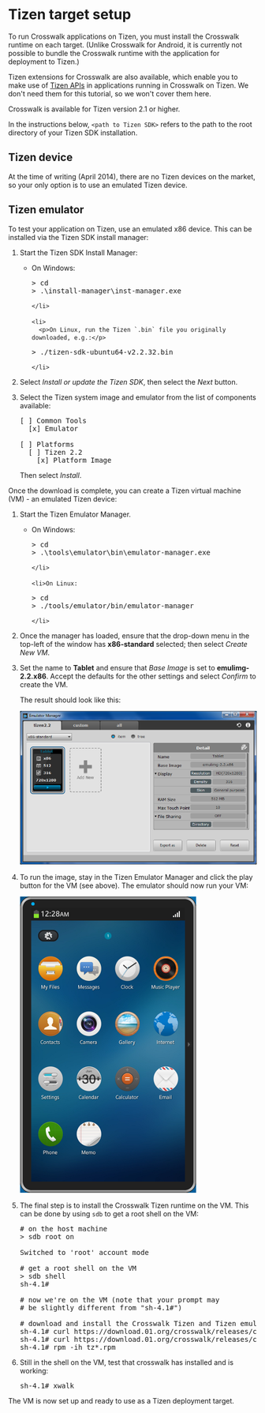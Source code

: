# Tizen target setup

To run Crosswalk applications on Tizen, you must install the Crosswalk runtime on each target. (Unlike Crosswalk for Android, it is currently not possible to bundle the Crosswalk runtime with the application for deployment to Tizen.)

Tizen extensions for Crosswalk are also available, which enable you to make use of [Tizen APIs](https://developer.tizen.org/documentation/dev-guide/2.2.1?redirect=https%3A//developer.tizen.org/dev-guide/2.2.1/org.tizen.web.appprogramming/html/api_reference/api_reference.htm) in applications running in Crosswalk on Tizen. We don't need them for this tutorial, so we won't cover them here.

Crosswalk is available for Tizen version 2.1 or higher.

In the instructions below, `<path to Tizen SDK>` refers to the path to the root directory of your Tizen SDK installation.

## Tizen device

At the time of writing (April 2014), there are no Tizen devices on the market, so your only option is to use an emulated Tizen device.

## Tizen emulator

To test your application on Tizen, use an emulated x86 device. This can be installed via the Tizen SDK install manager:

<ol>

<li>Start the Tizen SDK Install Manager:
  <ul>
    <li>
      <p>On Windows:</p>

<pre>
> cd <path to Tizen SDK>
> .\install-manager\inst-manager.exe
</pre>
    </li>

    <li>
      <p>On Linux, run the Tizen `.bin` file you originally downloaded, e.g.:</p>

<pre>
> ./tizen-sdk-ubuntu64-v2.2.32.bin
</pre>
    </li>
  </ul>
</li>

<li>Select <em>Install or update the Tizen SDK</em>, then select the <em>Next</em> button.</li>

<li>
  <p>Select the Tizen system image and emulator from the list of components available:</p>

<pre>
[ ] Common Tools
  [x] Emulator

[ ] Platforms
  [ ] Tizen 2.2
    [x] Platform Image
</pre>

  <p>Then select <em>Install</em>.</p>
</li>

</ol>

<p>Once the download is complete, you can create a Tizen virtual machine (VM) - an emulated Tizen device:</p>

<ol>

<li>
  <p>Start the Tizen Emulator Manager.</p>

  <ul>
    <li>On Windows:

<pre>
> cd <path to Tizen SDK>
> .\tools\emulator\bin\emulator-manager.exe
</pre>
    </li>

    <li>On Linux:

<pre>
> cd <path to Tizen SDK>
> ./tools/emulator/bin/emulator-manager
</pre>
    </li>
  </ul>
</li>

<li>
Once the manager has loaded, ensure that the drop-down menu in the top-left of the window has <strong>x86-standard</strong> selected; then select <em>Create New VM</em>.
</li>

<li>
  <p>Set the name to <strong>Tablet</strong> and ensure that <em>Base Image</em> is set to <strong>emulimg-2.2.x86</strong>. Accept the defaults for the other settings and select <em>Confirm</em> to create the VM.</p>

  <p>The result should look like this:</p>

  <p><img src="assets/tizen-emulator-manager.png"></p>
</li>

<li>
  <p>To run the image, stay in the Tizen Emulator Manager and click the play button for the VM (see above). The emulator should now run your VM:</p>

  <p><img src="assets/tizen-emulated-running.png"></p>
</li>

<li>
  <p>The final step is to install the Crosswalk Tizen runtime on the VM. This can be done by using <code>sdb</code> to get a root shell on the VM:</p>

<pre>
# on the host machine
> sdb root on

Switched to 'root' account mode

# get a root shell on the VM
> sdb shell
sh-4.1#

# now we're on the VM (note that your prompt may
# be slightly different from "sh-4.1#")

# download and install the Crosswalk Tizen and Tizen emulator rpms
sh-4.1# curl https://download.01.org/crosswalk/releases/crosswalk/tizen-mobile/stable/${XWALK-STABLE-TIZEN-X86}/crosswalk-${XWALK-STABLE-TIZEN-X86}-0.i586.rpm -o tz-xwalk.rpm
sh-4.1# curl https://download.01.org/crosswalk/releases/crosswalk/tizen-mobile/stable/${XWALK-STABLE-TIZEN-X86}/crosswalk-emulator-support-${XWALK-STABLE-TIZEN-X86}-0.i586.rpm -o tz-xwalk-emulator.rpm
sh-4.1# rpm -ih tz*.rpm
</pre>
</li>

<li><p>Still in the shell on the VM, test that crosswalk has installed and is working:</p>

<pre>
sh-4.1# xwalk
</pre>

</li>

</ol>

<p>The VM is now set up and ready to use as a Tizen deployment target.</p>
